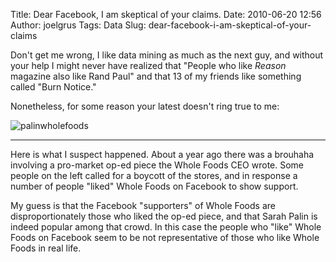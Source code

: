 Title: Dear Facebook, I am skeptical of your claims.
Date: 2010-06-20 12:56
Author: joelgrus
Tags: Data
Slug: dear-facebook-i-am-skeptical-of-your-claims

Don't get me wrong, I like data mining as much as the next guy, and
without your help I might never have realized that "People who like
*Reason* magazine also like Rand Paul" and that 13 of my friends like
something called "Burn Notice."

Nonetheless, for some reason your latest doesn't ring true to me:

![](http://joelgrus.com/wp-content/uploads/2010/06/palinwholefoods.png "palinwholefoods")

------------------------------------------------------------------------

Here is what I suspect happened. About a year ago there was a brouhaha
involving a pro-market op-ed piece the Whole Foods CEO wrote. Some
people on the left called for a boycott of the stores, and in response a
number of people "liked" Whole Foods on Facebook to show support.

My guess is that the Facebook "supporters" of Whole Foods are
disproportionately those who liked the op-ed piece, and that Sarah Palin
is indeed popular among that crowd. In this case the people who "like"
Whole Foods on Facebook seem to be not representative of those who like
Whole Foods in real life.
